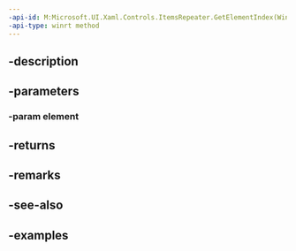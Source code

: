 ```yaml
---
-api-id: M:Microsoft.UI.Xaml.Controls.ItemsRepeater.GetElementIndex(Windows.UI.Xaml.UIElement)
-api-type: winrt method
---
```


## -description

## -parameters

### -param element

## -returns

## -remarks

## -see-also

## -examples

